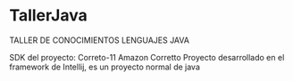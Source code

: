 # TallerJava
TALLER DE CONOCIMIENTOS LENGUAJES JAVA


SDK del proyecto: Correto-11 Amazon Corretto
Proyecto desarrollado en el framework de Intellij, es un proyecto normal de java
